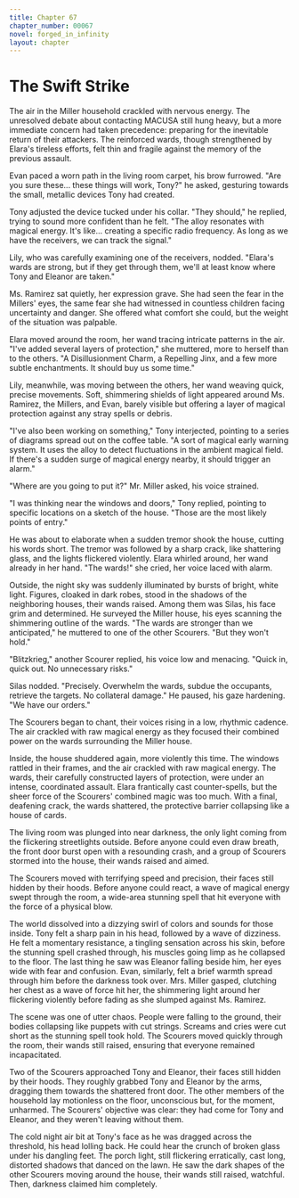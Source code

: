 ```yaml
---
title: Chapter 67
chapter_number: 00067
novel: forged_in_infinity
layout: chapter
---
```


# **The Swift Strike**

The air in the Miller household crackled with nervous energy. The
unresolved debate about contacting MACUSA still hung heavy, but a more
immediate concern had taken precedence: preparing for the inevitable
return of their attackers. The reinforced wards, though strengthened by
Elara's tireless efforts, felt thin and fragile against the memory of
the previous assault.

Evan paced a worn path in the living room carpet, his brow furrowed.
"Are you sure these... these things will work, Tony?" he asked,
gesturing towards the small, metallic devices Tony had created.

Tony adjusted the device tucked under his collar. "They should," he
replied, trying to sound more confident than he felt. "The alloy
resonates with magical energy. It's like... creating a specific radio
frequency. As long as we have the receivers, we can track the signal."

Lily, who was carefully examining one of the receivers, nodded. "Elara's
wards are strong, but if they get through them, we'll at least know
where Tony and Eleanor are taken."

Ms. Ramirez sat quietly, her expression grave. She had seen the fear in
the Millers\' eyes, the same fear she had witnessed in countless
children facing uncertainty and danger. She offered what comfort she
could, but the weight of the situation was palpable.

Elara moved around the room, her wand tracing intricate patterns in the
air. "I've added several layers of protection," she muttered, more to
herself than to the others. "A Disillusionment Charm, a Repelling Jinx,
and a few more subtle enchantments. It should buy us some time."

Lily, meanwhile, was moving between the others, her wand weaving quick,
precise movements. Soft, shimmering shields of light appeared around Ms.
Ramirez, the Millers, and Evan, barely visible but offering a layer of
magical protection against any stray spells or debris.

"I've also been working on something," Tony interjected, pointing to a
series of diagrams spread out on the coffee table. "A sort of magical
early warning system. It uses the alloy to detect fluctuations in the
ambient magical field. If there's a sudden surge of magical energy
nearby, it should trigger an alarm."

"Where are you going to put it?" Mr. Miller asked, his voice strained.

"I was thinking near the windows and doors," Tony replied, pointing to
specific locations on a sketch of the house. "Those are the most likely
points of entry."

He was about to elaborate when a sudden tremor shook the house, cutting
his words short. The tremor was followed by a sharp crack, like
shattering glass, and the lights flickered violently. Elara whirled
around, her wand already in her hand. "The wards!" she cried, her voice
laced with alarm.

Outside, the night sky was suddenly illuminated by bursts of bright,
white light. Figures, cloaked in dark robes, stood in the shadows of the
neighboring houses, their wands raised. Among them was Silas, his face
grim and determined. He surveyed the Miller house, his eyes scanning the
shimmering outline of the wards. "The wards are stronger than we
anticipated," he muttered to one of the other Scourers. "But they won't
hold."

"Blitzkrieg," another Scourer replied, his voice low and menacing.
"Quick in, quick out. No unnecessary risks."

Silas nodded. "Precisely. Overwhelm the wards, subdue the occupants,
retrieve the targets. No collateral damage." He paused, his gaze
hardening. "We have our orders."

The Scourers began to chant, their voices rising in a low, rhythmic
cadence. The air crackled with raw magical energy as they focused their
combined power on the wards surrounding the Miller house.

Inside, the house shuddered again, more violently this time. The windows
rattled in their frames, and the air crackled with raw magical energy.
The wards, their carefully constructed layers of protection, were under
an intense, coordinated assault. Elara frantically cast counter-spells,
but the sheer force of the Scourers' combined magic was too much. With a
final, deafening crack, the wards shattered, the protective barrier
collapsing like a house of cards.

The living room was plunged into near darkness, the only light coming
from the flickering streetlights outside. Before anyone could even draw
breath, the front door burst open with a resounding crash, and a group
of Scourers stormed into the house, their wands raised and aimed.

The Scourers moved with terrifying speed and precision, their faces
still hidden by their hoods. Before anyone could react, a wave of
magical energy swept through the room, a wide-area stunning spell that
hit everyone with the force of a physical blow.

The world dissolved into a dizzying swirl of colors and sounds for those
inside. Tony felt a sharp pain in his head, followed by a wave of
dizziness. He felt a momentary resistance, a tingling sensation across
his skin, before the stunning spell crashed through, his muscles going
limp as he collapsed to the floor. The last thing he saw was Eleanor
falling beside him, her eyes wide with fear and confusion. Evan,
similarly, felt a brief warmth spread through him before the darkness
took over. Mrs. Miller gasped, clutching her chest as a wave of force
hit her, the shimmering light around her flickering violently before
fading as she slumped against Ms. Ramirez.

The scene was one of utter chaos. People were falling to the ground,
their bodies collapsing like puppets with cut strings. Screams and cries
were cut short as the stunning spell took hold. The Scourers moved
quickly through the room, their wands still raised, ensuring that
everyone remained incapacitated.

Two of the Scourers approached Tony and Eleanor, their faces still
hidden by their hoods. They roughly grabbed Tony and Eleanor by the
arms, dragging them towards the shattered front door. The other members
of the household lay motionless on the floor, unconscious but, for the
moment, unharmed. The Scourers' objective was clear: they had come for
Tony and Eleanor, and they weren't leaving without them.

The cold night air bit at Tony's face as he was dragged across the
threshold, his head lolling back. He could hear the crunch of broken
glass under his dangling feet. The porch light, still flickering
erratically, cast long, distorted shadows that danced on the lawn. He
saw the dark shapes of the other Scourers moving around the house, their
wands still raised, watchful. Then, darkness claimed him completely.
